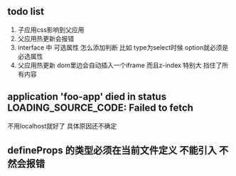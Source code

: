 ## todo list
1. 子应用css影响到父应用
2. 父应用热更新会报错
3. interface 中 可选属性 怎么添加判断 比如 type为select时候 option就必须是必选属性
4. 父应用热更新 dom里边会自动插入一个iframe 而且z-index 特别大 挡住了所有内容


## application 'foo-app' died in status LOADING_SOURCE_CODE: Failed to fetch
  不用localhost就好了 具体原因还不确定


## defineProps 的类型必须在当前文件定义 不能引入 不然会报错